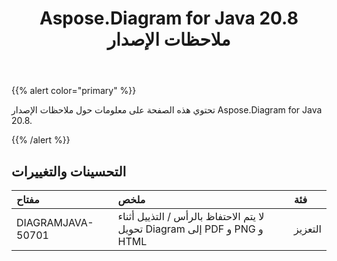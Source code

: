 ﻿---
title: Aspose.Diagram for Java 20.8 ملاحظات الإصدار
type: docs
weight: 14
url: /ar/java/aspose-diagram-for-java-20-8-release-notes/
---
{{% alert color="primary" %}}

تحتوي هذه الصفحة على معلومات حول ملاحظات الإصدار Aspose.Diagram for Java 20.8.

{{% /alert %}}
## **التحسينات والتغييرات**  ##

|**مفتاح**|**ملخص**|**فئة**|
|:- |:- |:- |
|DIAGRAMJAVA-50701|لا يتم الاحتفاظ بالرأس / التذييل أثناء تحويل Diagram إلى PDF و PNG و HTML|التعزيز|
